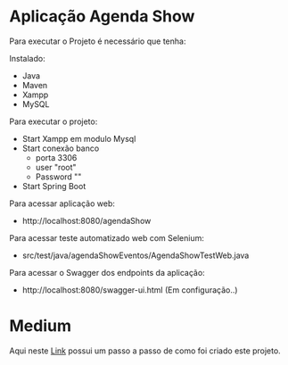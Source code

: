 # Aplicação Agenda Show

Para executar o Projeto é necessário que tenha:

Instalado:
- Java
- Maven
- Xampp
- MySQL

Para executar o projeto:

- Start Xampp em modulo Mysql
- Start conexão banco
   - porta 3306
   - user "root"
   - Password ""
- Start Spring Boot

Para acessar aplicação web:

- http://localhost:8080/agendaShow

Para acessar teste automatizado web com Selenium:

- src/test/java/agendaShowEventos/AgendaShowTestWeb.java

Para acessar o Swagger dos endpoints da aplicação:

- http://localhost:8080/swagger-ui.html (Em configuração..)

# Medium

Aqui neste [Link](https://medium.com/@alanpaulodejesus/inicializando-e-criando-uma-aplica%C3%A7%C3%A3o-web-java-com-spring-boot-62652a4484ad) possui um passo a passo de como foi criado este projeto.
